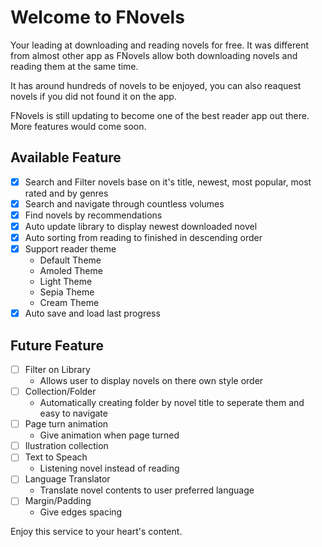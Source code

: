 # Welcome to FNovels

Your leading at downloading and reading novels for free. It was different from almost other app as FNovels allow both downloading novels and reading them at the same time.

It has around hundreds of novels to be enjoyed, you can also reaquest novels if you did not found it on the app. 

FNovels is still updating to become one of the best reader app out there. More features would come soon.

## Available Feature

- [x] Search and Filter novels base on it's title, newest, most popular, most rated and by genres
- [x] Search and navigate through countless volumes
- [x] Find novels by recommendations
- [x] Auto update library to display newest downloaded novel
- [x] Auto sorting from reading to finished in descending order
- [x] Support reader theme
  - Default Theme
  - Amoled Theme
  - Light Theme
  - Sepia Theme
  - Cream Theme
- [x] Auto save and load last progress

## Future Feature
- [ ] Filter on Library
  - Allows user to display novels on there own style order
- [ ] Collection/Folder
  - Automatically creating folder by novel title to seperate them and easy to navigate
- [ ] Page turn animation
  - Give animation when page turned
- [ ] Ilustration collection
- [ ] Text to Speach
  - Listening novel instead of reading
- [ ] Language Translator
  - Translate novel contents to user preferred language
- [ ] Margin/Padding
  - Give edges spacing


Enjoy this service to your heart's content.
